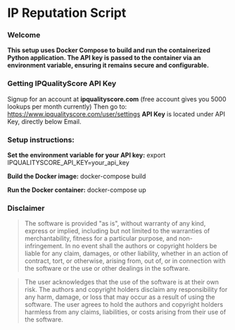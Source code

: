 # IP Reputation Script

### Welcome

**This setup uses Docker Compose to build and run the containerized**
**Python application. The API key is passed to the container via an**
**environment variable, ensuring it remains secure and configurable.**

### Getting IPQualityScore API Key

Signup for an account at **ipqualityscore.com** (free account gives you 5000 lookups per month currently)
Then go to: https://www.ipqualityscore.com/user/settings
**API Key** is located under API Key, directly below Email.

### Setup instructions:

**Set the environment variable for your API key:**
export IPQUALITYSCORE_API_KEY=your_api_key

**Build the Docker image:**
docker-compose build

**Run the Docker container:**
docker-compose up



### Disclaimer

>The software is provided "as is", without warranty of any kind, express or implied, including but not limited to the warranties of merchantability, fitness for a particular purpose, and non-infringement. In no event shall the authors or copyright holders be liable for any claim, damages, or other liability, whether in an action of contract, tort, or otherwise, arising from, out of, or in connection with the software or the use or other dealings in the software.

>The user acknowledges that the use of the software is at their own risk. The authors and copyright holders disclaim any responsibility for any harm, damage, or loss that may occur as a result of using the software. The user agrees to hold the authors and copyright holders harmless from any claims, liabilities, or costs arising from their use of the software.